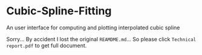 # Cubic-Spline-Fitting
An user interface for computing and plotting interpolated cubic spline

Sorry... By accident I lost the original `REAMDME.md`... So please click `Technical report.pdf` to get full document.
